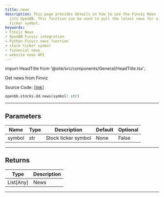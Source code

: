 ```yaml
---
title: news
description: This page provides details on how to use the Finviz News function integrated
  into OpenBB. This function can be used to pull the latest news for a specific stock
  ticker symbol.
keywords:
- Finviz News
- OpenBB Finviz integration
- Python Finviz news function
- stock ticker symbol
- financial news
- website news API
---
```


import HeadTitle from '@site/src/components/General/HeadTitle.tsx';

<HeadTitle title="stocks.dd.news - Reference | OpenBB SDK Docs" />

Get news from Finviz

Source Code: [[link](https://github.com/OpenBB-finance/OpenBB/tree/main/openbb_terminal/stocks/due_diligence/finviz_model.py#L16)]

```python
openbb.stocks.dd.news(symbol: str)
```

---

## Parameters

| Name | Type | Description | Default | Optional |
| ---- | ---- | ----------- | ------- | -------- |
| symbol | str | Stock ticker symbol | None | False |


---

## Returns

| Type | Description |
| ---- | ----------- |
| List[Any] | News |
---
